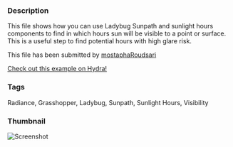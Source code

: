 ### Description 
This file shows how you can use Ladybug Sunpath and sunlight hours components to find in which hours sun will be visible to a point or surface. This is a useful step to find potential hours with high glare risk.



This file has been submitted by [mostaphaRoudsari](https://github.com/mostaphaRoudsari)

[Check out this example on Hydra!](http://hydrashare.github.io/hydra/viewer?owner=mostaphaRoudsari&fork=hydra_1&id=Find_when_sun_is_visible_to_a_point)
### Tags 
Radiance, Grasshopper, Ladybug, Sunpath, Sunlight Hours, Visibility
### Thumbnail 
![Screenshot](https://raw.githubusercontent.com/mostaphaRoudsari/hydra/master/Find_when_sun_is_visible_to_a_point/thumbnail.png)
